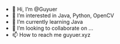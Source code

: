 - 👋 Hi, I’m @Guyuer
- 👀 I’m interested in Java, Python, OpenCV
- 🌱 I’m currently learning Java
- 💞️ I’m looking to collaborate on ...
- 📫 How to reach me guyuer.xyz

<!---
Guyue2651/Guyue2651 is a ✨ special ✨ repository because its `README.md` (this file) appears on your GitHub profile.
You can click the Preview link to take a look at your changes.
--->
